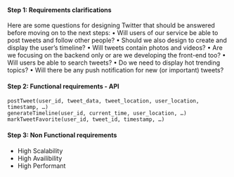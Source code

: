 
#### Step 1: Requirements clarifications
Here are some questions for designing Twitter that should be answered before moving on to the next steps:
• Will users of our service be able to post tweets and follow other people?
• Should we also design to create and display the user’s timeline?
• Will tweets contain photos and videos?
• Are we focusing on the backend only or are we developing the front-end too?
• Will users be able to search tweets?
• Do we need to display hot trending topics?
• Will there be any push notification for new (or important) tweets?
#### Step 2: Functional requirements - API
```
postTweet(user_id, tweet_data, tweet_location, user_location, timestamp, …)
generateTimeline(user_id, current_time, user_location, …)
markTweetFavorite(user_id, tweet_id, timestamp, …)
```
#### Step 3: Non Functional requirements
- High Scalability
- High Availibility
- High Performant
<!--stackedit_data:
eyJoaXN0b3J5IjpbNTM3MjQyODgzLC0yMDU4MTgwMTI1LDE3NT
c4MjE5NDFdfQ==
-->